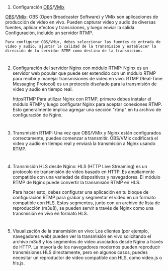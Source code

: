
#
1. Configuración [OBS](https://obsproject.com/)/[VMix](https://www.vmix.com/)

[OBS](https://obsproject.com/)/[VMix](https://www.vmix.com/): OBS (Open Broadcaster Software) y VMix son aplicaciones de producción de video en vivo. Pueden capturar video y audio de diversas fuentes, aplicar efectos y transiciones, y luego enviar la salida Configuración, incluido un servidor RTMP.

    Para configurar OBS/VMix, debes seleccionar las fuentes de entrada de video y audio, ajustar la calidad de la transmisión y establecer la dirección de tu servidor RTMP como destino de la transmisión.
#
2. Configuración del servidor Nginx con módulo RTMP: Nginx es un servidor web popular que puede ser extendido con un módulo RTMP para recibir y manejar transmisiones de video en vivo. RTMP (Real-Time Messaging Protocol) es un protocolo diseñado para la transmisión de video y audio en tiempo real.

 
    httpsRTMP
    Para utilizar Nginx con RTMP, primero debes instalar el módulo RTMP y luego configurar Nginx para aceptar conexiones RTMP. Esto generalmente implica agregar una sección "rtmp" en tu archivo de configuración de Nginx.
#
3. Transmisión RTMP: Una vez que OBS/VMix y Nginx están configurados correctamente, puedes comenzar a transmitir. OBS/VMix codificará el video y audio en tiempo real y enviará la transmisión a Nginx usando RTMP.
#
4. Transmisión HLS desde Nginx: HLS (HTTP Live Streaming) es un protocolo de transmisión de video basado en HTTP. Es ampliamente compatible con una variedad de dispositivos y navegadores. El módulo RTMP de Nginx puede convertir la transmisión RTMP en HLS.

    Para hacer esto, debes configurar una aplicación en tu bloque de configuración RTMP para grabar y segmentar el video en un formato compatible con HLS. Estos segmentos, junto con un archivo de lista de reproducción (m3u8), se pueden servir a través de Nginx como una transmisión en vivo en formato HLS.

#

5. Visualización de la transmisión en vivo: Los clientes (por ejemplo, navegadores web) pueden ver la transmisión en vivo solicitando el archivo m3u8 y los segmentos de video asociados desde Nginx a través de HTTP. La mayoría de los navegadores modernos pueden reproducir transmisiones HLS directamente, pero en algunos casos, puedes necesitar un reproductor de video compatible con HLS, como video.js o hls.js.
